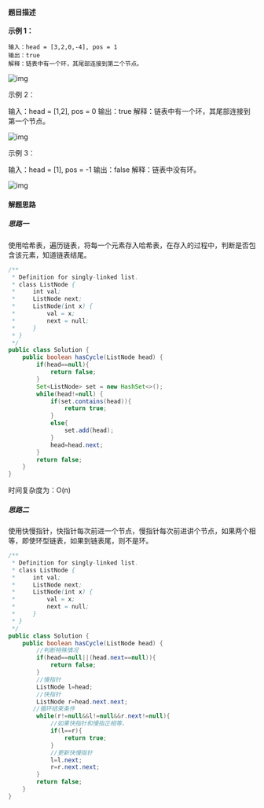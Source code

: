 #### 题目描述

**示例 1：**

```
输入：head = [3,2,0,-4], pos = 1
输出：true
解释：链表中有一个环，其尾部连接到第二个节点。
```

![img](https://assets.leetcode-cn.com/aliyun-lc-upload/uploads/2018/12/07/circularlinkedlist.png)

示例 2：

输入：head = [1,2], pos = 0
输出：true
解释：链表中有一个环，其尾部连接到第一个节点。

![img](https://assets.leetcode-cn.com/aliyun-lc-upload/uploads/2018/12/07/circularlinkedlist_test2.png)


示例 3：

输入：head = [1], pos = -1
输出：false
解释：链表中没有环。

![img](https://assets.leetcode-cn.com/aliyun-lc-upload/uploads/2018/12/07/circularlinkedlist_test3.png)

#### 解题思路

##### 思路一

使用哈希表，遍历链表，将每一个元素存入哈希表，在存入的过程中，判断是否包含该元素，知道链表结尾。

```java
/**
 * Definition for singly-linked list.
 * class ListNode {
 *     int val;
 *     ListNode next;
 *     ListNode(int x) {
 *         val = x;
 *         next = null;
 *     }
 * }
 */
public class Solution {
    public boolean hasCycle(ListNode head) {
        if(head==null){
            return false;
        }
        Set<ListNode> set = new HashSet<>();
        while(head!=null) {
            if(set.contains(head)){
                return true;
            }
            else{
                set.add(head);
            }
            head=head.next;
        }
        return false;
    }
}
```

时间复杂度为：O(n)

##### 思路二

使用快慢指针，快指针每次前进一个节点，慢指针每次前进讲个节点，如果两个相等，即使环型链表，如果到链表尾，则不是环。

```java
/**
 * Definition for singly-linked list.
 * class ListNode {
 *     int val;
 *     ListNode next;
 *     ListNode(int x) {
 *         val = x;
 *         next = null;
 *     }
 * }
 */
public class Solution {
    public boolean hasCycle(ListNode head) {
        //判断特殊情况
        if(head==null||(head.next==null)){
            return false;
        }
        //慢指针
        ListNode l=head;
        //快指针
        ListNode r=head.next.next;
       //循环结束条件
        while(r!=null&&l!=null&&r.next!=null){
            //如果快指针和慢指正相等，
            if(l==r){
                return true;
            }
            //更新快慢指针
            l=l.next;
            r=r.next.next;
        }   
        return false;
    }
}
```

